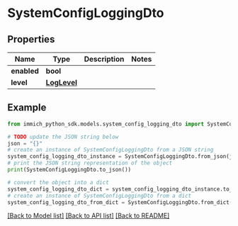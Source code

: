 # SystemConfigLoggingDto


## Properties

Name | Type | Description | Notes
------------ | ------------- | ------------- | -------------
**enabled** | **bool** |  | 
**level** | [**LogLevel**](LogLevel.md) |  | 

## Example

```python
from immich_python_sdk.models.system_config_logging_dto import SystemConfigLoggingDto

# TODO update the JSON string below
json = "{}"
# create an instance of SystemConfigLoggingDto from a JSON string
system_config_logging_dto_instance = SystemConfigLoggingDto.from_json(json)
# print the JSON string representation of the object
print(SystemConfigLoggingDto.to_json())

# convert the object into a dict
system_config_logging_dto_dict = system_config_logging_dto_instance.to_dict()
# create an instance of SystemConfigLoggingDto from a dict
system_config_logging_dto_from_dict = SystemConfigLoggingDto.from_dict(system_config_logging_dto_dict)
```
[[Back to Model list]](../README.md#documentation-for-models) [[Back to API list]](../README.md#documentation-for-api-endpoints) [[Back to README]](../README.md)


